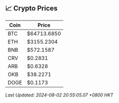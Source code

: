 ## 📈 Crypto Prices

| Coin | Price |
| ---- | ----- |
| BTC | $64713.6850 |
| ETH | $3155.2304 |
| BNB | $572.1587 |
| CRV | $0.2831 |
| ARB | $0.6328 |
| OKB | $38.2271 |
| DOGE | $0.1173 |

_Last Updated: 2024-08-02 20:55:05.07 +0800 HKT_